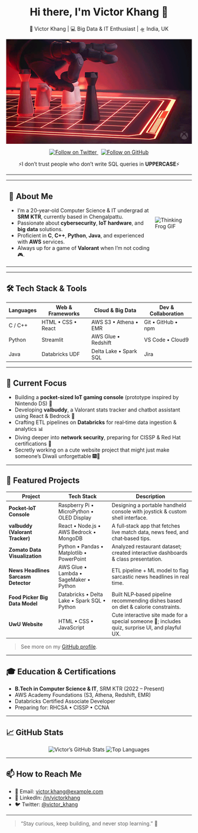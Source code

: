 <!--
  This README template is inspired by https://github.com/mayhemantt/mayhemantt
  and tailored to Victor Khang’s background, skills, and projects.
-->

<div align="center">
  <h1>Hi there, I'm Victor Khang 👋</h1>
  
  <!-- Personal Tagline + Xbox GIF -->
  <p>
    🙎 Victor Khang | 💻 Big Data & IT Enthusiast | 🛸 India, UK
  </p>
  <p>
    <img src="Stare Knock Over GIF by Xbox.gif" alt="Xbox Knock Over GIF" width="600px" style="display:block; margin:10px auto;" />
  </p>

  <!-- Social Links -->
  <p>
    <a href="https://twitter.com/victor_khang" target="_blank">
      <img src="https://img.shields.io/twitter/follow/victor_khang?style=social" alt="Follow on Twitter" />
    </a>
    &nbsp;
    <a href="https://github.com/victorkhang" target="_blank">
      <img src="https://img.shields.io/github/followers/victorkhang?label=Follow&style=social" alt="Follow on GitHub" />
    </a>
  </p>
  
  <!-- Witty Statement -->
  <p>
    ⚡️I don’t trust people who don’t write SQL queries in <strong>UPPERCASE</strong>⚡️
  </p>
</div>

---

<!-- About Me with inline image on right -->
<table>
  <tr>
    <td>
      <h2>🔭 About Me</h2>
      <ul>
        <li>I’m a 20‑year‑old Computer Science & IT undergrad at <strong>SRM KTR</strong>, currently based in Chengalpattu.</li>
        <li>Passionate about <strong>cybersecurity</strong>, <strong>IoT hardware</strong>, and <strong>big data</strong> solutions.</li>
        <li>Proficient in <strong>C</strong>, <strong>C++</strong>, <strong>Python</strong>, <strong>Java</strong>, and experienced with <strong>AWS</strong> services.</li>
        <li>Always up for a game of <strong>Valorant</strong> when I’m not coding 🎮.</li>
      </ul>
    </td>
    <td>
      <img src="https://media.giphy.com/media/v1.Y2lkPTc5MGI3NjExZGU3YjM0MGE4YmEyZDk5NDVkYzU1MjhkMWM5Y2U1NThkM2FjYzkzYSZjdD1n/fAnEC88LccN7a/giphy.gif" width="150px" alt="Thinking Frog GIF" />
    </td>
  </tr>
</table>

---

## 🛠️ Tech Stack & Tools

| Languages      | Web & Frameworks   | Cloud & Big Data       | Dev & Collaboration |
| -------------- | ------------------ | ---------------------- | ------------------- |
| C / C++        | HTML • CSS • React | AWS S3 • Athena • EMR   | Git • GitHub • npm  |
| Python         | Streamlit          | AWS Glue • Redshift    | VS Code • Cloud9    |
| Java           | Databricks UDF     | Delta Lake • Spark SQL | Jira                |

---

## 🚀 Current Focus
- Building a **pocket‑sized IoT gaming console** (prototype inspired by Nintendo DS) 🔧
- Developing **valbuddy**, a Valorant stats tracker and chatbot assistant using React & Bedrock 🤖
- Crafting ETL pipelines on **Databricks** for real‑time data ingestion & analytics 📊
- Diving deeper into **network security**, preparing for CISSP & Red Hat certifications 🔐
- Secretly working on a cute website project that might just make someone’s Diwali unforgettable 🎆💖

---

## 📂 Featured Projects

| Project                               | Tech Stack                                  | Description                                                                        |
| ------------------------------------- | -------------------------------------------  | ---------------------------------------------------------------------------------- |
| **Pocket‑IoT Console**                | Raspberry Pi • MicroPython • OLED Display    | Designing a portable handheld console with joystick & custom shell interface.      |
| **valbuddy (Valorant Tracker)**       | React • Node.js • AWS Bedrock • MongoDB      | A full‑stack app that fetches live match data, news feed, and chat‑based tips.     |
| **Zomato Data Visualization**         | Python • Pandas • Matplotlib • PowerPoint    | Analyzed restaurant dataset; created interactive dashboards & class presentation.  |
| **News Headlines Sarcasm Detector**   | AWS Glue • Lambda • SageMaker • Python       | ETL pipeline + ML model to flag sarcastic news headlines in real time.             |
| **Food Picker Big Data Model**        | Databricks • Delta Lake • Spark SQL • Python | Built NLP‑based pipeline recommending dishes based on diet & calorie constraints.   |
| **UwU Website**                       | HTML • CSS • JavaScript                      | Cute interactive site made for a special someone 💖; includes quiz, surprise UI, and playful UX. |

> See more on my [GitHub profile](https://github.com/victorkhang).

---

## 🎓 Education & Certifications
- **B.Tech in Computer Science & IT**, SRM KTR (2022 – Present)
- AWS Academy Foundations (S3, Athena, Redshift, EMR)  
- Databricks Certified Associate Developer  
- Preparing for: RHCSA • CISSP • CCNA  

---

## 📈 GitHub Stats

<p align="center">
  <img src="https://github-readme-stats.vercel.app/api?username=victorkhang&show_icons=true&theme=radical" alt="Victor’s GitHub Stats" />
  <img src="https://github-readme-stats.vercel.app/api/top-langs/?username=victorkhang&layout=compact&theme=radical" alt="Top Languages" />
</p>

---

## 📫 How to Reach Me
- 📧 Email: <a href="mailto:victor.khang@example.com">victor.khang@example.com</a>  
- 💼 LinkedIn: <a href="https://www.linkedin.com/in/victorkhang" target="_blank">/in/victorkhang</a>  
- 🐦 Twitter: <a href="https://twitter.com/victor_khang" target="_blank">@victor_khang</a>  

---

> “Stay curious, keep building, and never stop learning.” 🚀
